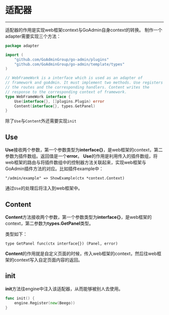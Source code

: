 # 适配器
---

适配器的作用是实现web框架context与GoAdmin自身context的转换。
制作一个adapter需要实现三个方法：

```go
package adapter

import (
	"github.com/GoAdminGroup/go-admin/plugins"
	"github.com/GoAdminGroup/go-admin/template/types"
)

// WebFrameWork is a interface which is used as an adapter of
// framework and goAdmin. It must implement two methods. Use registers
// the routes and the corresponding handlers. Content writes the
// response to the corresponding context of framework.
type WebFrameWork interface {
	Use(interface{}, []plugins.Plugin) error
	Content(interface{}, types.GetPanel)
}
```

除了```Use```与```Content```外还需要实现```init```

## Use

**Use**接收两个参数，第一个参数类型为**interface{}**，是web框架的context，第二参数为插件数组。返回值是一个**error**。
**Use**的作用是利用传入的插件数组，将web框架的路由与将插件数组中的控制器方法关联起来，实现web框架与GoAdmin插件方法的对应。比如插件example中：

```
"/admin/example" => ShowExample(ctx *context.Context)
```

通过```Use```的处理后将注入到web框架中。

## Content

**Content**方法接收两个参数，第一个参数类型为**interface{}**，是web框架的context，第二参数为**types.GetPanel**类型。

类型如下：

```
type GetPanel func(ctx interface{}) (Panel, error)
```

**Content**的作用就是自定义页面的时候，传入web框架的context，然后往web框架的context写入自定页面内容的返回。

## init

**init**方法往engine中注入该适配器，从而能够被别人去使用。

```go
func init() {
	engine.Register(new(Beego))
}
```